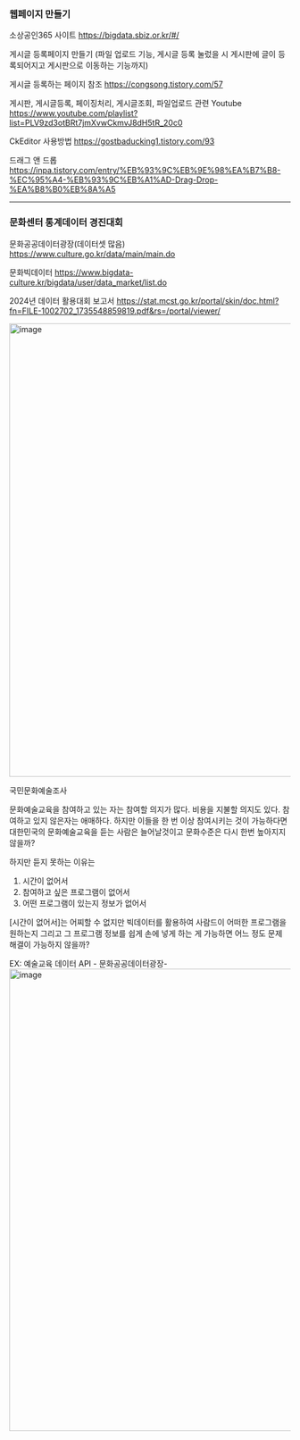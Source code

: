 ### 웹페이지 만들기
소상공인365 사이트 
https://bigdata.sbiz.or.kr/#/

게시글 등록페이지 만들기 (파일 업로드 기능, 게시글 등록 눌렀을 시 게시판에 글이 등록되어지고 게시판으로 이동하는 기능까지)

게시글 등록하는 페이지 참조
https://congsong.tistory.com/57

게시판, 게시글등록, 페이징처리, 게시글조회, 파일업로드 관련 Youtube 
https://www.youtube.com/playlist?list=PLV9zd3otBRt7jmXvwCkmvJ8dH5tR_20c0

CkEditor 사용방법
https://gostbaducking1.tistory.com/93

드래그 앤 드롭
https://inpa.tistory.com/entry/%EB%93%9C%EB%9E%98%EA%B7%B8-%EC%95%A4-%EB%93%9C%EB%A1%AD-Drag-Drop-%EA%B8%B0%EB%8A%A5
<hr/>

### 문화센터 통계데이터 경진대회 


문화공공데이터광장(데이터셋 많음)
https://www.culture.go.kr/data/main/main.do

문화빅데이터 
https://www.bigdata-culture.kr/bigdata/user/data_market/list.do

2024년 데이터 활용대회 보고서
https://stat.mcst.go.kr/portal/skin/doc.html?fn=FILE-1002702_1735548859819.pdf&rs=/portal/viewer/

<img width="829" height="812" alt="image" src="https://github.com/user-attachments/assets/8f9cc824-1f9c-490d-a7ff-d16e7aed2e39" />



국민문화예술조사


문화예술교육을 참여하고 있는 자는 참여할 의지가 많다. 비용을 지불할 의지도 있다. 
참여하고 있지 않은자는 애매하다. 하지만 이들을 한 번 이상 참여시키는 것이 가능하다면 대한민국의 문화예술교육을 듣는 사람은 늘어날것이고 문화수준은 다시 한번 높아지지 않을까?

하지만 듣지 못하는 이유는 
1. 시간이 없어서
2. 참여하고 싶은 프로그램이 없어서
3. 어떤 프로그램이 있는지 정보가 없어서

[시간이 없어서]는 어찌할 수 없지만 빅데이터를 활용하여 사람드이 어떠한 프로그램을 원하는지 그리고 그 프로그램 정보를 쉽게 손에 넣게 하는 게 가능하면 어느 정도 문제 해결이 가능하지 않을까?

EX: 예술교육 데이터 API - 문화공공데이터광장-
<img width="1277" height="828" alt="image" src="https://github.com/user-attachments/assets/ce073fbd-b6fb-464e-8cf5-6182563f637d" />
